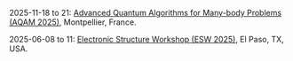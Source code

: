 2025-11-18 to 21: [Advanced Quantum Algorithms for Many-body Problems (AQAM 2025)](https://indico.ijclab.in2p3.fr/event/11479/), Montpellier, France.

2025-06-08 to 11: [Electronic Structure Workshop (ESW 2025)](https://www.utep.edu/science/electronic-structure-workshop/), El Paso, TX, USA.

